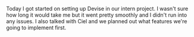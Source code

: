Today I got started on setting up Devise in our intern project. I wasn't sure how long it would take me but it went pretty smoothly and I didn't run into any issues. I also talked with Ciel and we planned out what features we're going to implement first.
